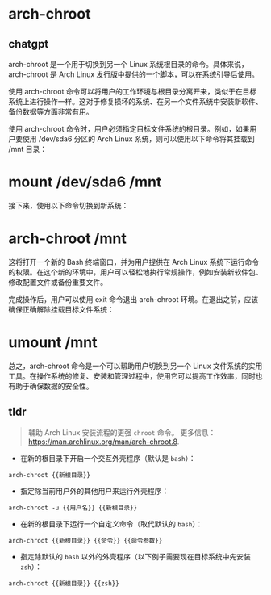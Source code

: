 # arch-chroot 
## chatgpt 
arch-chroot 是一个用于切换到另一个 Linux 系统根目录的命令。具体来说，arch-chroot 是 Arch Linux 发行版中提供的一个脚本，可以在系统引导后使用。

使用 arch-chroot 命令可以将用户的工作环境与根目录分离开来，类似于在目标系统上进行操作一样。这对于修复损坏的系统、在另一个文件系统中安装新软件、备份数据等方面非常有用。

使用 arch-chroot 命令时，用户必须指定目标文件系统的根目录。例如，如果用户要使用 /dev/sda6 分区的 Arch Linux 系统，则可以使用以下命令将其挂载到 /mnt 目录：

# mount /dev/sda6 /mnt

接下来，使用以下命令切换到新系统：

# arch-chroot /mnt

这将打开一个新的 Bash 终端窗口，并为用户提供在 Arch Linux 系统下运行命令的权限。在这个新的环境中，用户可以轻松地执行常规操作，例如安装新软件包、修改配置文件或备份重要文件。

完成操作后，用户可以使用 exit 命令退出 arch-chroot 环境。在退出之前，应该确保正确解除挂载目标文件系统：

# umount /mnt

总之，arch-chroot 命令是一个可以帮助用户切换到另一个 Linux 文件系统的实用工具。在操作系统的修复、安装和管理过程中，使用它可以提高工作效率，同时也有助于确保数据的安全性。 

## tldr 
 
> 辅助 Arch Linux 安装流程的更强 `chroot` 命令。
> 更多信息：<https://man.archlinux.org/man/arch-chroot.8>.

- 在新的根目录下开启一个交互外壳程序（默认是 `bash`）：

`arch-chroot {{新根目录}}`

- 指定除当前用户外的其他用户来运行外壳程序：

`arch-chroot -u {{用户名}} {{新根目录}}`

- 在新的根目录下运行一个自定义命令（取代默认的 `bash`）：

`arch-chroot {{新根目录}} {{命令}} {{命令参数}}`

- 指定除默认的 `bash` 以外的外壳程序（以下例子需要现在目标系统中先安装 `zsh`）：

`arch-chroot {{新根目录}} {{zsh}}`
